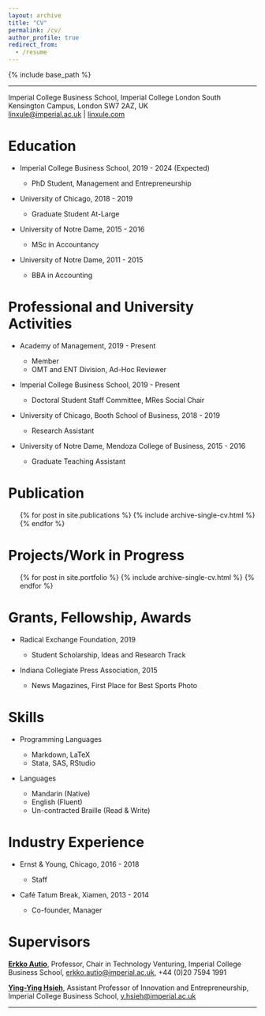 ```yaml
---
layout: archive
title: "CV"
permalink: /cv/
author_profile: true
redirect_from:
  - /resume
---
```


{% include base_path %}

---
Imperial College Business School, Imperial College London
South Kensington Campus, London SW7 2AZ, UK 			
linxule@imperial.ac.uk |  [linxule.com](https://linxule.com/)

# Education

* Imperial College Business School, 2019 - 2024 (Expected)
  * PhD Student, Management and Entrepreneurship

* University of Chicago, 2018 - 2019
  * Graduate Student At-Large

* University of Notre Dame, 2015 - 2016
  * MSc in Accountancy

* University of Notre Dame, 2011 - 2015
  * BBA in Accounting

# Professional and University Activities

  * Academy of Management, 2019 - Present
  	* Member
  	* OMT and ENT Division, Ad-Hoc Reviewer

  * Imperial College Business School, 2019 - Present
  	* Doctoral Student Staff Committee, MRes Social Chair

  * University of Chicago, Booth School of Business, 2018 - 2019
  	* Research Assistant

  * University of Notre Dame, Mendoza College of Business, 2015 - 2016
  	* Graduate Teaching Assistant

# Publication

<ul>{% for post in site.publications %}
  {% include archive-single-cv.html %}
{% endfor %}</ul>

Projects/Work in Progress
====
<ul>{% for post in site.portfolio %}
  {% include archive-single-cv.html %}
{% endfor %}</ul>

# Grants, Fellowship, Awards

* Radical Exchange Foundation, 2019
  * Student Scholarship, Ideas and Research Track

* Indiana Collegiate Press Association, 2015
  * News Magazines, First Place for Best Sports Photo

# Skills

* Programming Languages
  * Markdown, LaTeX
  * Stata, SAS, RStudio

* Languages
  * Mandarin (Native)
  * English (Fluent)
  * Un-contracted Braille (Read & Write)

# Industry Experience

* Ernst & Young, Chicago, 2016 - 2018
  * Staff

* Café Tatum Break, Xiamen, 2013 - 2014
  * Co-founder, Manager


# Supervisors

**[Erkko Autio](https://www.imperial.ac.uk/people/erkko.autio)**,  Professor, Chair in Technology Venturing,
Imperial College Business School,
[erkko.autio@imperial.ac.uk](erkko.autio@imperial.ac.uk), +44 (0)20 7594 1991

**[Ying-Ying Hsieh](https://www.imperial.ac.uk/people/y.hsieh)**,  Assistant Professor of Innovation and Entrepreneurship,  
Imperial College Business School,
[y.hsieh@imperial.ac.uk](y.hsieh@imperial.ac.uk)


----------------------------
